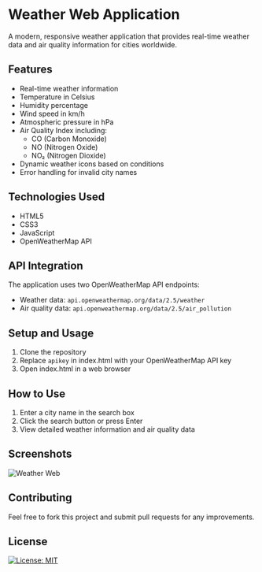 # Weather Web Application

A modern, responsive weather application that provides real-time weather data and air quality information for cities worldwide.

## Features

- Real-time weather information
- Temperature in Celsius
- Humidity percentage
- Wind speed in km/h
- Atmospheric pressure in hPa
- Air Quality Index including:
  - CO (Carbon Monoxide)
  - NO (Nitrogen Oxide)
  - NO₂ (Nitrogen Dioxide)
- Dynamic weather icons based on conditions
- Error handling for invalid city names

## Technologies Used

- HTML5
- CSS3
- JavaScript
- OpenWeatherMap API

## API Integration

The application uses two OpenWeatherMap API endpoints:
- Weather data: `api.openweathermap.org/data/2.5/weather`
- Air quality data: `api.openweathermap.org/data/2.5/air_pollution`

## Setup and Usage

1. Clone the repository
2. Replace `apikey` in index.html with your OpenWeatherMap API key
3. Open index.html in a web browser

## How to Use

1. Enter a city name in the search box
2. Click the search button or press Enter
3. View detailed weather information and air quality data

## Screenshots

![Weather Web](https://github.com/user-attachments/assets/3a0c28b3-726b-4edb-915a-a6c574cc90cc)


## Contributing

Feel free to fork this project and submit pull requests for any improvements.

## License

[![License: MIT](https://img.shields.io/badge/License-MIT-yellow.svg)](https://opensource.org/licenses/MIT)
